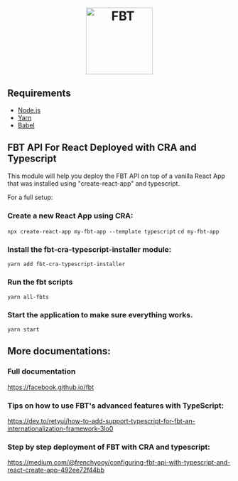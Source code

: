 <h1 align="center">
  <img src="https://facebook.github.io/fbt/img/fbt.png" height="150" width="150" alt="FBT"/>
</h1>

## Requirements

- [Node.js](https://nodejs.org/)
- [Yarn](https://yarnpkg.com/)
- [Babel](https://babeljs.io/)

## FBT API For React Deployed with CRA and Typescript

This module will help you deploy the FBT API on top of a vanilla React App that was installed using "create-react-app" and typescript.

For a full setup:

### Create a new React App using CRA:

`npx create-react-app my-fbt-app --template typescript`
`cd my-fbt-app`

### Install the fbt-cra-typescript-installer module:

`yarn add fbt-cra-typescript-installer`

### Run the fbt scripts

`yarn all-fbts`

### Start the application to make sure everything works.

`yarn start`

## More documentations:

### Full documentation

https://facebook.github.io/fbt

### Tips on how to use FBT's advanced features with TypeScript:

https://dev.to/retyui/how-to-add-support-typescript-for-fbt-an-internationalization-framework-3lo0

### Step by step deployment of FBT with CRA and typescript:

https://medium.com/@frenchyooy/configuring-fbt-api-with-typescript-and-react-create-app-492ee72f44bb

